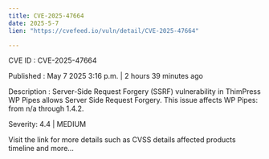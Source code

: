 ```yaml
---
title: CVE-2025-47664
date: 2025-5-7
lien: "https://cvefeed.io/vuln/detail/CVE-2025-47664"

---
```


CVE ID : CVE-2025-47664

Published :  May 7
2025
3:16 p.m. | 2 hours
39 minutes ago

Description : Server-Side Request Forgery (SSRF) vulnerability in ThimPress WP Pipes allows Server Side Request Forgery. This issue affects WP Pipes: from n/a through 1.4.2.

Severity: 4.4 | MEDIUM

Visit the link for more details
such as CVSS details
affected products
timeline
and more...

